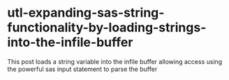 # utl-expanding-sas-string-functionality-by-loading-strings-into-the-infile-buffer
This post loads a string variable into the infile buffer allowing access using the powerful sas input statement to parse the buffer
